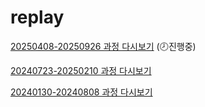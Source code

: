 # replay

[20250408-20250926 과정 다시보기](https://bit.ly/42dLeL1) (🕗진행중)

[20240723-20250210 과정 다시보기](https://bit.ly/3LU7jGP)

[20240130-20240808 과정 다시보기](https://bit.ly/4f9bQTo)

<!-- [20230725-20240202 과정 다시보기](https://bit.ly/44UUZin) -->
